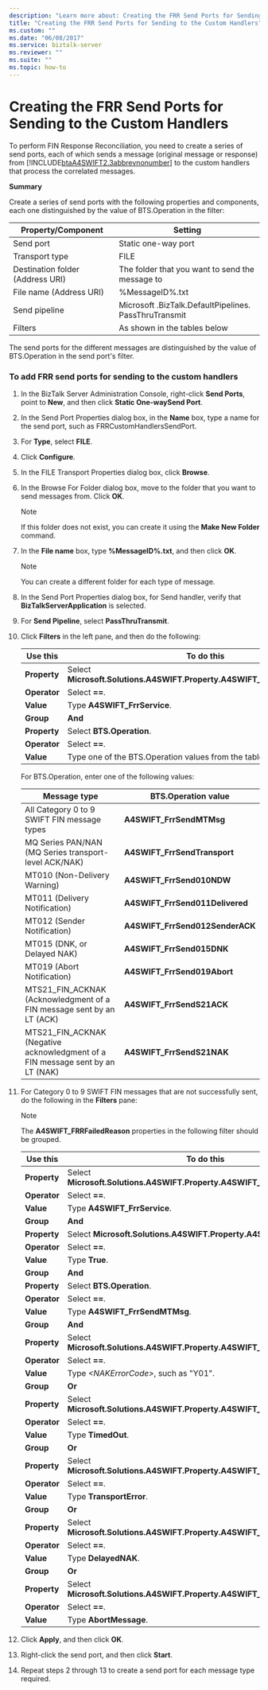 ```yaml
---
description: "Learn more about: Creating the FRR Send Ports for Sending to the Custom Handlers"
title: "Creating the FRR Send Ports for Sending to the Custom Handlers"
ms.custom: ""
ms.date: "06/08/2017"
ms.service: biztalk-server
ms.reviewer: ""
ms.suite: ""
ms.topic: how-to
---
```

# Creating the FRR Send Ports for Sending to the Custom Handlers
To perform FIN Response Reconciliation, you need to create a series of send ports, each of which sends a message (original message or response) from [!INCLUDE[btaA4SWIFT2.3abbrevnonumber](../../includes/btaa4swift2-3abbrevnonumber-md.md)] to the custom handlers that process the correlated messages.  

 **Summary**  

 Create a series of send ports with the following properties and components, each one distinguished by the value of BTS.Operation in the filter:  


|        Property/Component        |                                             Setting                                              |
|----------------------------------|--------------------------------------------------------------------------------------------------|
|            Send port             |                                       Static one-way port                                        |
|          Transport type          |                                               FILE                                               |
| Destination folder (Address URI) |                         The folder that you want to send the message to                          |
|     File name (Address URI)      |                                         %MessageID%.txt                                          |
|          Send pipeline           | Microsoft .BizTalk.DefaultPipelines. PassThruTransmit |
|             Filters              |                                   As shown in the tables below                                   |

 The send ports for the different messages are distinguished by the value of BTS.Operation in the send port's filter.  

### To add FRR send ports for sending to the custom handlers  

1.  In the BizTalk Server Administration Console, right-click **Send Ports**, point to **New**, and then click **Static One-waySend Port**.  

2.  In the Send Port Properties dialog box, in the **Name** box, type a name for the send port, such as FRRCustomHandlersSendPort.  

3.  For **Type**, select **FILE**.  

4.  Click **Configure**.  

5.  In the FILE Transport Properties dialog box, click **Browse**.  

6.  In the Browse For Folder dialog box, move to the folder that you want to send messages from. Click **OK**.  

    > [!NOTE]
    >  If this folder does not exist, you can create it using the **Make New Folder** command.  

7.  In the **File name** box, type **%MessageID%.txt**, and then click **OK**.  

    > [!NOTE]
    >  You can create a different folder for each type of message.  

8.  In the Send Port Properties dialog box, for Send handler, verify that **BizTalkServerApplication** is selected.  

9. For **Send Pipeline**, select **PassThruTransmit**.  

10. Click **Filters** in the left pane, and then do the following:  

    |Use this|To do this|  
    |--------------|----------------|  
    |**Property**|Select **Microsoft.Solutions.A4SWIFT.Property.A4SWIFT_SendingServiceType**.|  
    |**Operator**|Select **==**.|  
    |**Value**|Type **A4SWIFT_FrrService**.|  
    |**Group**|**And**|  
    |**Property**|Select **BTS.Operation**.|  
    |**Operator**|Select **==**.|  
    |**Value**|Type one of the BTS.Operation values from the table below.|  

     For BTS.Operation, enter one of the following values:  

    |Message type|BTS.Operation value|  
    |------------------|-------------------------|  
    |All Category 0 to 9 SWIFT FIN message types|**A4SWIFT_FrrSendMTMsg**|  
    |MQ Series PAN/NAN (MQ Series transport-level ACK/NAK)|**A4SWIFT_FrrSendTransport**|  
    |MT010 (Non-Delivery Warning)|**A4SWIFT_FrrSend010NDW**|  
    |MT011 (Delivery Notification)|**A4SWIFT_FrrSend011Delivered**|  
    |MT012 (Sender Notification)|**A4SWIFT_FrrSend012SenderACK**|  
    |MT015 (DNK, or Delayed NAK)|**A4SWIFT_FrrSend015DNK**|  
    |MT019 (Abort Notification)|**A4SWIFT_FrrSend019Abort**|  
    |MTS21_FIN_ACKNAK (Acknowledgment of a FIN message sent by an LT (ACK)|**A4SWIFT_FrrSendS21ACK**|  
    |MTS21_FIN_ACKNAK (Negative acknowledgment of a FIN message sent by an LT (NAK)|**A4SWIFT_FrrSendS21NAK**|  

11. For Category 0 to 9 SWIFT FIN messages that are not successfully sent, do the following in the **Filters** pane:  

    > [!NOTE]
    >  The **A4SWIFT_FRRFailedReason** properties in the following filter should be grouped.  

    |Use this|To do this|  
    |--------------|----------------|  
    |**Property**|Select **Microsoft.Solutions.A4SWIFT.Property.A4SWIFT_SendingServiceType**.|  
    |**Operator**|Select **==**.|  
    |**Value**|Type **A4SWIFT_FrrService**.|  
    |**Group**|**And**|  
    |**Property**|Select **Microsoft.Solutions.A4SWIFT.Property.A4SWIFT_FrrFailed**.|  
    |**Operator**|Select **==**.|  
    |**Value**|Type **True**.|  
    |**Group**|**And**|  
    |**Property**|Select **BTS.Operation**.|  
    |**Operator**|Select **==**.|  
    |**Value**|Type **A4SWIFT_FrrSendMTMsg**.|  
    |**Group**|**And**|  
    |**Property**|Select **Microsoft.Solutions.A4SWIFT.Property.A4SWIFT_FRRFailedReason**.|  
    |**Operator**|Select **==**.|  
    |**Value**|Type *\<NAKErrorCode\>*, such as "Y01".|  
    |**Group**|**Or**|  
    |**Property**|Select **Microsoft.Solutions.A4SWIFT.Property.A4SWIFT_FRRFailedReason**.|  
    |**Operator**|Select **==**.|  
    |**Value**|Type **TimedOut**.|  
    |**Group**|**Or**|  
    |**Property**|Select **Microsoft.Solutions.A4SWIFT.Property.A4SWIFT_FRRFailedReason**.|  
    |**Operator**|Select **==**.|  
    |**Value**|Type **TransportError**.|  
    |**Group**|**Or**|  
    |**Property**|Select **Microsoft.Solutions.A4SWIFT.Property.A4SWIFT_FRRFailedReason**.|  
    |**Operator**|Select **==**.|  
    |**Value**|Type **DelayedNAK**.|  
    |**Group**|**Or**|  
    |**Property**|Select **Microsoft.Solutions.A4SWIFT.Property.A4SWIFT_FRRFailedReason**.|  
    |**Operator**|Select **==**.|  
    |**Value**|Type **AbortMessage**.|  

12. Click **Apply**, and then click **OK**.  

13. Right-click the send port, and then click **Start**.  

14. Repeat steps 2 through 13 to create a send port for each message type required.
